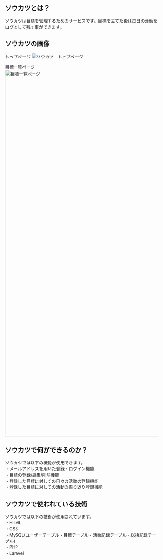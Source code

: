 ## ソウカツとは？

ソウカツは目標を管理するためのサービスです。目標を立てた後は毎日の活動をログとして残す事ができます。

## ソウカツの画像
トップページ
![ソウカツ　トップページ](https://user-images.githubusercontent.com/57784760/72316474-9a22da80-36d9-11ea-8d85-7fa887d6210a.jpg)

目標一覧ページ
<img width="1203" alt="目標一覧ページ" src="https://user-images.githubusercontent.com/57784760/72316482-a444d900-36d9-11ea-9bc3-d0c0a3879f14.png">

## ソウカツで何ができるのか？

ソウカツでは以下の機能が使用できます。<br>
・メールアドレスを用いた登録・ログイン機能<br>
・目標の登録/編集/削除機能<br>
・登録した目標に対しての日々の活動の登録機能<br>
・登録した目標に対しての活動の振り返り登録機能<br>

## ソウカツで使われている技術

ソウカツでは以下の技術が使用されています。<br>
・HTML<br>
・CSS<br>
・MySQL(ユーザーテーブル・目標テーブル・活動記録テーブル・総括記録テーブル)<br>
・PHP<br>
・Laravel<br>
